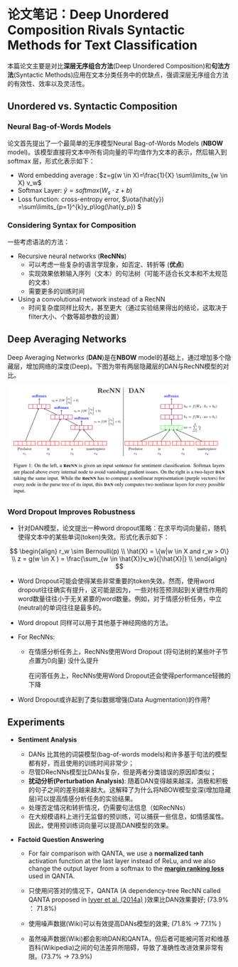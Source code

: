 # 论文笔记：Deep Unordered Composition Rivals Syntactic Methods for Text Classification 

本篇论文主要是对比**深层无序组合方法**(Deep Unordered Composition)和**句法方法**(Syntactic Methods)应用在文本分类任务中的优缺点，强调深层无序组合方法的有效性、效率以及灵活性。

## Unordered vs. Syntactic Composition 

### Neural Bag-of-Words Models

论文首先提出了一个最简单的无序模型Neural Bag-of-Words Models (**NBOW** model)。该模型直接将文本中所有词向量的平均值作为文本的表示，然后输入到softmax 层，形式化表示如下：

- Word embedding average :  $z=g(w \in X)=\frac{1}{X} \sum\limits_{w \in X} v_w$
- Softmax Layer:  $\hat{y} = softmax(W_s \cdot z + b)$
- Loss function: cross-entropy error,  $\iota(\hat{y}) =\sum\limits_{p=1}^{k}y_p\log(\hat{y_p}) $

### Considering Syntax for Composition

一些考虑语法的方法：

- Recursive neural networks (**RecNNs**)
  - 可以考虑一些复杂的语言学现象，如否定、转折等 (**优点**)
  - 实现效果依赖输入序列（文本）的句法树（可能不适合长文本和不太规范的文本）
  - 需要更多的训练时间
- Using a convolutional network instead of a RecNN
  - 时间复杂度同样比较大，甚至更大（通过实验结果得出的结论，这取决于filter大小、个数等超参数的设置）

## Deep Averaging Networks 

Deep Averaging Networks (**DAN**)是在**NBOW** model的基础上，通过增加多个隐藏层，增加网络的深度(Deep)。下图为带有两层隐藏层的DAN与RecNN模型的对比。

![DAN](./DAN.png)

### Word Dropout Improves Robustness 

- 针对DAN模型，论文提出一种word dropout策略：在求平均词向量前，随机使得文本中的某些单词(token)失效。形式化表示如下：

$$
\begin{align}
r_w \sim Bernoulli(p) \\
\hat{X} = \{w|w \in X and r_w  > 0\} \\
z = g(w \in X ) = \frac{\sum_{w \in \hat{X}}v_w}{|\hat{X}|} \\
\end{align}
$$

- Word Dropout可能会使得某些非常重要的token失效。然而，使用word dropout往往确实有提升，这可能是因为，一些对标签预测起到关键性作用的word数量往往小于无关紧要的word数量。例如，对于情感分析任务，中立(neutral)的单词往往是最多的。

- Word dropout 同样可以用于其他基于神经网络的方法。

- For RecNNs:

  - 在情感分析任务上，RecNNs使用Word Dropout (将句法树的某些叶子节点置为0向量) 没什么提升

    在问答任务上，RecNNs使用Word Dropout还会使得performance轻微的下降

- Word Dropout或许起到了类似数据增强(Data Augmentation)的作用?

## Experiments

- **Sentiment Analysis**

  - DANs 比其他的词袋模型(bag-of-words models)和许多基于句法的模型都有好，而且使用的训练时间非常少；
  - 尽管DRecNNs模型比DANs复杂，但是两者分类错误的原因却类似；
  - **扰动分析(Perturbation Analysis)**: 随着DAN变得越来越深，消极和积极的句子之间的差别越来越大。这解释了为什么将NBOW模型变深(增加隐藏层)可以提高情感分析任务的实验结果。
  - 处理否定情况和转折情况，仍需要句法信息（如RecNNs）
  - 在大规模语料上进行无监督的预训练，可以捕获一些信息，如情感属性。因此，使用预训练词向量可以提高DAN模型的效果。

- **Factoid Question Answering** 

  - For fair comparison with QANTA, we use a **normalized tanh** activation function at the
    last layer instead of ReLu, and we also change the output layer from a softmax to the [**margin ranking loss**  ]( http://pytorch.org/docs/0.3.0/nn.html#marginrankingloss) used in QANTA.  

  - 只使用问答对的情况下，QANTA (A dependency-tree RecNN called QANTA proposed in [Iyyer et al. (2014a)](https://pdfs.semanticscholar.org/2872/52a5fb2f2a9e311eebf06e5ac49eb52eaadc.pdf) )效果比DAN效果要好; (73.9% ： 71.8%)

  - 使用噪声数据(Wiki)可以有效提高DANs模型的效果; (71.8% -> 77.1% )

  - 虽然噪声数据(Wiki)都会影响DAN和QANTA，但后者可能被问答对和维基百科(Wikipedia)之间的句法差异所阻碍，导致了准确性改进效果非常有限。(73.7% -> 73.9%)

    ​